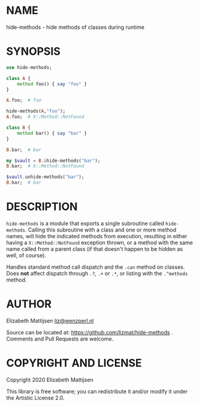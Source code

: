 NAME
====

hide-methods - hide methods of classes during runtime

SYNOPSIS
========

```raku
use hide-methods;

class A {
    method foo() { say "foo" }
}

A.foo;  # foo

hide-methods(A,"foo");
A.foo;  # X::Method::NotFound

class B {
    method bar() { say "bar" }
}

B.bar;  # bar

my $vault = B.&hide-methods("bar");
B.bar;  # X::Method::NotFound

$vault.unhide-methods("bar");
B.bar;  # bar
```

DESCRIPTION
===========

`hide-methods` is a module that exports a single subroutine called `hide-methods`. Calling this subroutine with a class and one or more method names, will hide the indicated methods from execution, resulting in either having a `X::Method::NotFound` exception thrown, or a method with the same name called from a parent class (if that doesn't happen to be hidden as well, of course).

Handles standard method call dispatch and the `.can` method on classes. Does **not** affect dispatch through `.?`, `.+` or `.*`, or listing with the `.^methods` method.

AUTHOR
======

Elizabeth Mattijsen <liz@wenzperl.nl>

Source can be located at: https://github.com/lizmat/hide-methods . Comments and Pull Requests are welcome.

COPYRIGHT AND LICENSE
=====================

Copyright 2020 Elizabeth Mattijsen

This library is free software; you can redistribute it and/or modify it under the Artistic License 2.0.

